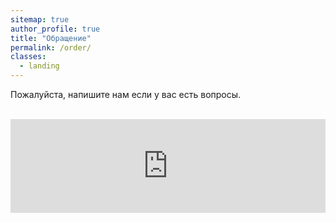```yaml
---
sitemap: true
author_profile: true
title: "Обращение"
permalink: /order/
classes:
  - landing
---
```


Пожалуйста, напишите нам если у вас есть вопросы.
<br>
<br>

<script src="https://yastatic.net/q/forms-frontend-ext/_/embed.js"></script>
<iframe 
	src="https://forms.yandex.ru/cloud/63eb4e19c09c02103bec7947/?iframe=1" 
	name="ya-form-63eb4e19c09c02103bec7947"
	frameborder="0" 
	width="100%">
</iframe>
